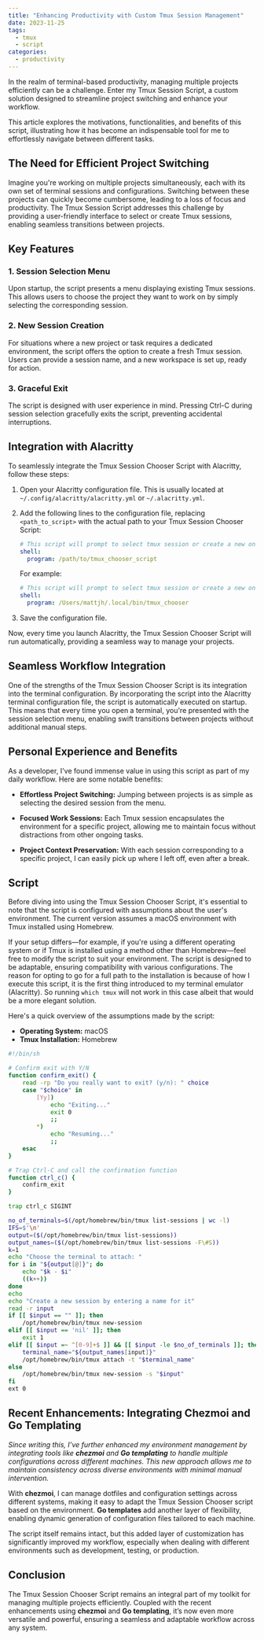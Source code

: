```yaml
---
title: "Enhancing Productivity with Custom Tmux Session Management"
date: 2023-11-25
tags:
  - tmux
  - script
categories:
  - productivity
---
```


In the realm of terminal-based productivity, managing multiple projects efficiently can be a challenge. Enter my Tmux Session Script, a custom solution designed to streamline project switching and enhance your workflow.

<!--more-->

This article explores the motivations, functionalities, and benefits of this script, illustrating how it has become an indispensable tool for me to effortlessly navigate between different tasks.

## The Need for Efficient Project Switching

Imagine you're working on multiple projects simultaneously, each with its own set of terminal sessions and configurations. Switching between these projects can quickly become cumbersome, leading to a loss of focus and productivity. The Tmux Session Script addresses this challenge by providing a user-friendly interface to select or create Tmux sessions, enabling seamless transitions between projects.

## Key Features

### 1. **Session Selection Menu**

Upon startup, the script presents a menu displaying existing Tmux sessions. This allows users to choose the project they want to work on by simply selecting the corresponding session.

### 2. **New Session Creation**

For situations where a new project or task requires a dedicated environment, the script offers the option to create a fresh Tmux session. Users can provide a session name, and a new workspace is set up, ready for action.

### 3. **Graceful Exit**

The script is designed with user experience in mind. Pressing Ctrl-C during session selection gracefully exits the script, preventing accidental interruptions.

## Integration with Alacritty

To seamlessly integrate the Tmux Session Chooser Script with Alacritty, follow these steps:

1. Open your Alacritty configuration file. This is usually located at `~/.config/alacritty/alacritty.yml` or `~/.alacritty.yml`.

2. Add the following lines to the configuration file, replacing `<path_to_script>` with the actual path to your Tmux Session Chooser Script:

   ```yaml
   # This script will prompt to select tmux session or create a new one on startup
   shell:
     program: /path/to/tmux_chooser_script
   ```

   For example:

   ```yaml
   # This script will prompt to select tmux session or create a new one on startup
   shell:
     program: /Users/mattjh/.local/bin/tmux_chooser
   ```

3. Save the configuration file.

Now, every time you launch Alacritty, the Tmux Session Chooser Script will run automatically, providing a seamless way to manage your projects.

## Seamless Workflow Integration

One of the strengths of the Tmux Session Chooser Script is its integration into the terminal configuration. By incorporating the script into the Alacritty terminal configuration file, the script is automatically executed on startup. This means that every time you open a terminal, you're presented with the session selection menu, enabling swift transitions between projects without additional manual steps.

## Personal Experience and Benefits

As a developer, I've found immense value in using this script as part of my daily workflow. Here are some notable benefits:

- **Effortless Project Switching:** Jumping between projects is as simple as selecting the desired session from the menu.

- **Focused Work Sessions:** Each Tmux session encapsulates the environment for a specific project, allowing me to maintain focus without distractions from other ongoing tasks.

- **Project Context Preservation:** With each session corresponding to a specific project, I can easily pick up where I left off, even after a break.

## Script

Before diving into using the Tmux Session Chooser Script, it's essential to note that the script is configured with assumptions about the user's environment. The current version assumes a macOS environment with Tmux installed using Homebrew.

If your setup differs—for example, if you're using a different operating system or if Tmux is installed using a method other than Homebrew—feel free to modify the script to suit your environment. The script is designed to be adaptable, ensuring compatibility with various configurations.
The reason for opting to go for a full path to the installation is because of how I execute this script, it is the first thing introduced to my terminal emulator (Alacritty). So running `which tmux` will not work in this case albeit that would be a more elegant solution.

Here's a quick overview of the assumptions made by the script:

- **Operating System:** macOS
- **Tmux Installation:** Homebrew

```bash
#!/bin/sh

# Confirm exit with Y/N
function confirm_exit() {
    read -rp "Do you really want to exit? (y/n): " choice
    case "$choice" in
        [Yy])
            echo "Exiting..."
            exit 0
            ;;
        *)
            echo "Resuming..."
            ;;
    esac
}

# Trap Ctrl-C and call the confirmation function
function ctrl_c() {
    confirm_exit
}

trap ctrl_c SIGINT

no_of_terminals=$(/opt/homebrew/bin/tmux list-sessions | wc -l)
IFS=$'\n'
output=($(/opt/homebrew/bin/tmux list-sessions))
output_names=($(/opt/homebrew/bin/tmux list-sessions -F\#S))
k=1
echo "Choose the terminal to attach: "
for i in "${output[@]}"; do
	echo "$k - $i"
	((k++))
done
echo
echo "Create a new session by entering a name for it"
read -r input
if [[ $input == "" ]]; then
	/opt/homebrew/bin/tmux new-session
elif [[ $input == 'nil' ]]; then
	exit 1
elif [[ $input =~ ^[0-9]+$ ]] && [[ $input -le $no_of_terminals ]]; then
    terminal_name="${output_names[input]}"
	/opt/homebrew/bin/tmux attach -t "$terminal_name"
else
	/opt/homebrew/bin/tmux new-session -s "$input"
fi
ext 0
```

## Recent Enhancements: Integrating Chezmoi and Go Templating

_Since writing this, I’ve further enhanced my environment management by integrating tools like **chezmoi** and **Go templating** to handle multiple configurations across different machines. This new approach allows me to maintain consistency across diverse environments with minimal manual intervention._

With **chezmoi**, I can manage dotfiles and configuration settings across different systems, making it easy to adapt the Tmux Session Chooser script based on the environment. **Go templates** add another layer of flexibility, enabling dynamic generation of configuration files tailored to each machine.

The script itself remains intact, but this added layer of customization has significantly improved my workflow, especially when dealing with different environments such as development, testing, or production.

## Conclusion

The Tmux Session Chooser Script remains an integral part of my toolkit for managing multiple projects efficiently. Coupled with the recent enhancements using **chezmoi** and **Go templating**, it’s now even more versatile and powerful, ensuring a seamless and adaptable workflow across any system.
